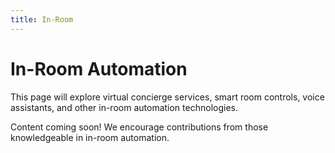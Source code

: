 ```yaml
---
title: In-Room 
---
```


# In-Room Automation

This page will explore virtual concierge services, smart room controls, voice assistants, and other in-room automation technologies.

Content coming soon! We encourage contributions from those knowledgeable in in-room automation.
